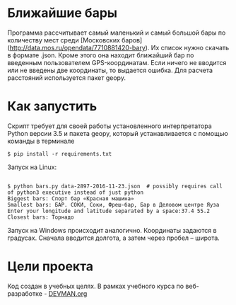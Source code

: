 # Ближайшие бары

Программа рассчитывает самый маленький и самый большой бары по количеству мест среди [Московских баров] (http://data.mos.ru/opendata/7710881420-bary). Их список нужно скачать в формате .json. 
Кроме этого она находит ближайший бар по введенным пользователем GPS-координатам. 
Если ничего не вводится или не введены две координаты, то выдается ошибка. 
Для расчета расстояний используется пакет geopy.

# Как запустить

Скрипт требует для своей работы установленного интерпретатора Python версии 3.5 и пакета geopy, 
который устанавливается с помощью команды в терминале

``` #!bash
$ pip install -r requirements.txt
```

Запуск на Linux:

```#!bash

$ python bars.py data-2897-2016-11-23.json  # possibly requires call of python3 executive instead of just python
Biggest bars: Спорт бар «Красная машина»
Smallest bars: БАР. СОКИ, Соки, Фреш-бар, Бар в Деловом центре Яуза
Enter your longitude and latitude separated by a space:37.4 55.2
Closest bars: Торнадо

```

Запуск на Windows происходит аналогично.
Координаты задаются в градусах. Сначала вводится долгота, а затем через пробел – широта.

# Цели проекта

Код создан в учебных целях. В рамках учебного курса по веб-разработке - [DEVMAN.org](https://devman.org)
